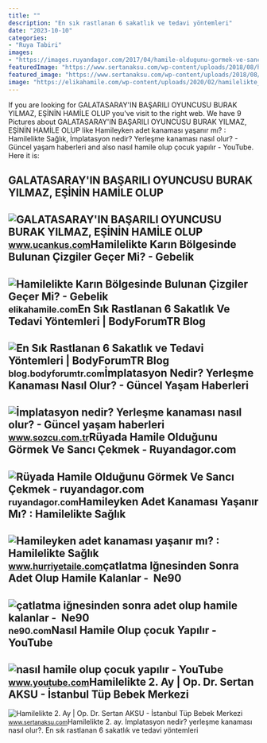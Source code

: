 ```yaml
---
title: ""
description: "En sık rastlanan 6 sakatlık ve tedavi yöntemleri"
date: "2023-10-10"
categories:
- "Ruya Tabiri"
images:
- "https://images.ruyandagor.com/2017/04/hamile-oldugunu-gormek-ve-sanci-cekmek-2105.jpg"
featuredImage: "https://www.sertanaksu.com/wp-content/uploads/2018/08/hamilelikte-2-ay.jpg"
featured_image: "https://www.sertanaksu.com/wp-content/uploads/2018/08/hamilelikte-2-ay.jpg"
image: "https://elikahamile.com/wp-content/uploads/2020/02/hamilelikte_karin_bolgesindeki_cizgiler-400x267.jpg"
---
```


If you are looking for GALATASARAY'IN BAŞARILI OYUNCUSU BURAK YILMAZ, EŞİNİN HAMİLE OLUP you've visit to the right web. We have 9 Pictures about GALATASARAY'IN BAŞARILI OYUNCUSU BURAK YILMAZ, EŞİNİN HAMİLE OLUP like Hamileyken adet kanaması yaşanır mı? : Hamilelikte Sağlık, İmplatasyon nedir? Yerleşme kanaması nasıl olur? - Güncel yaşam haberleri and also nasıl hamile olup çocuk yapılır - YouTube. Here it is:

GALATASARAY'IN BAŞARILI OYUNCUSU BURAK YILMAZ, EŞİNİN HAMİLE OLUP
-----------------------------------------------------------------

 ![GALATASARAY'IN BAŞARILI OYUNCUSU BURAK YILMAZ, EŞİNİN HAMİLE OLUP](https://cdn.ucankus.com/img/burak-yilmaz-sli.jpg) <small>www.ucankus.com</small>Hamilelikte Karın Bölgesinde Bulunan Çizgiler Geçer Mi? - Gebelik
-----------------------------------------------------------------

 ![Hamilelikte Karın Bölgesinde Bulunan Çizgiler Geçer Mi? - Gebelik](https://elikahamile.com/wp-content/uploads/2020/02/hamilelikte_karin_bolgesindeki_cizgiler-400x267.jpg) <small>elikahamile.com</small>En Sık Rastlanan 6 Sakatlık Ve Tedavi Yöntemleri | BodyForumTR Blog
-------------------------------------------------------------------

 ![En Sık Rastlanan 6 Sakatlık ve Tedavi Yöntemleri | BodyForumTR Blog](https://blog.bodyforumtr.com/wp-content/uploads/2017/06/shutterstock_517592440.jpg) <small>blog.bodyforumtr.com</small>İmplatasyon Nedir? Yerleşme Kanaması Nasıl Olur? - Güncel Yaşam Haberleri
-------------------------------------------------------------------------

 ![İmplatasyon nedir? Yerleşme kanaması nasıl olur? - Güncel yaşam haberleri](https://i.sozcu.com.tr/wp-content/uploads/2019/08/31/iecrop/hamile-depophotos_16_9_1555071809_16_9_1567231612.jpg) <small>www.sozcu.com.tr</small>Rüyada Hamile Olduğunu Görmek Ve Sancı Çekmek - Ruyandagor.com
--------------------------------------------------------------

 ![Rüyada Hamile Olduğunu Görmek Ve Sancı Çekmek - ruyandagor.com](https://images.ruyandagor.com/2017/04/hamile-oldugunu-gormek-ve-sanci-cekmek-2105.jpg) <small>ruyandagor.com</small>Hamileyken Adet Kanaması Yaşanır Mı? : Hamilelikte Sağlık
---------------------------------------------------------

 ![Hamileyken adet kanaması yaşanır mı? : Hamilelikte Sağlık](http://www.hurriyetaile.com/userfiles/images/hamile-sanci-1.jpg) <small>www.hurriyetaile.com</small>çatlatma Iğnesinden Sonra Adet Olup Hamile Kalanlar - ️ Ne90
------------------------------------------------------------

 ![çatlatma iğnesinden sonra adet olup hamile kalanlar - ️ Ne90](https://icdn.mavikadin.com/images/haberler/2021_09/buyuk/catlatma-ignesi-yumurta-catlatma-ile-hamile-kalanlarin-yorumlari-1632059548.jpg) <small>ne90.com</small>Nasıl Hamile Olup çocuk Yapılır - YouTube
-----------------------------------------

 ![nasıl hamile olup çocuk yapılır - YouTube](https://i.ytimg.com/vi/-Dahu4QPJ3A/maxresdefault.jpg) <small>www.youtube.com</small>Hamilelikte 2. Ay | Op. Dr. Sertan AKSU - İstanbul Tüp Bebek Merkezi
--------------------------------------------------------------------

 ![Hamilelikte 2. Ay | Op. Dr. Sertan AKSU - İstanbul Tüp Bebek Merkezi](https://www.sertanaksu.com/wp-content/uploads/2018/08/hamilelikte-2-ay.jpg) <small>www.sertanaksu.com</small>Hamilelikte 2. ay. İmplatasyon nedir? yerleşme kanaması nasıl olur?. En sık rastlanan 6 sakatlık ve tedavi yöntemleri
